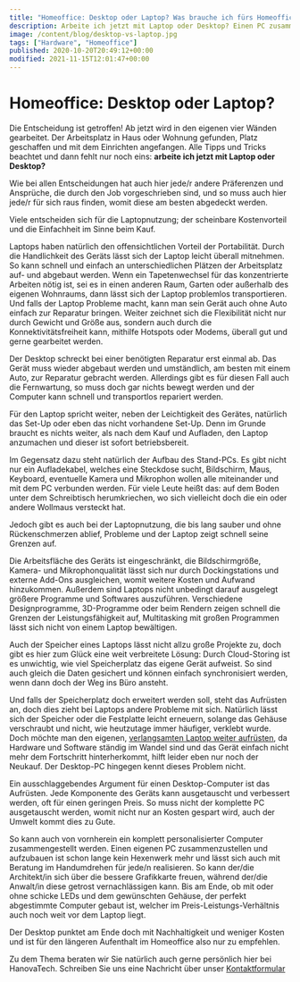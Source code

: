```yaml
---
title: "Homeoffice: Desktop oder Laptop? Was brauche ich fürs Homeoffice?"
description: Arbeite ich jetzt mit Laptop oder Desktop? Einen PC zusammenzustellen lässt sich auch mit Beratung im Handumdrehen für jeden realisieren.
image: /content/blog/desktop-vs-laptop.jpg
tags: ["Hardware", "Homeoffice"]
published: 2020-10-20T20:49:12+00:00
modified: 2021-11-15T12:01:47+00:00
---
```


# Homeoffice: Desktop oder Laptop?

Die Entscheidung ist getroffen! Ab jetzt wird in den eigenen vier Wänden gearbeitet. Der Arbeitsplatz in Haus oder Wohnung gefunden, Platz geschaffen und mit dem Einrichten angefangen. Alle Tipps und Tricks beachtet und dann fehlt nur noch eins: **arbeite ich jetzt mit Laptop oder Desktop?**

Wie bei allen Entscheidungen hat auch hier jede/r andere Präferenzen und Ansprüche, die durch den Job vorgeschrieben sind, und so muss auch hier jede/r für sich raus finden, womit diese am besten abgedeckt werden.

Viele entscheiden sich für die Laptopnutzung; der scheinbare Kostenvorteil und die Einfachheit im Sinne beim Kauf.

Laptops haben natürlich den offensichtlichen Vorteil der Portabilität. Durch die Handlichkeit des Geräts lässt sich der Laptop leicht überall mitnehmen. So kann schnell und einfach an unterschiedlichen Plätzen der Arbeitsplatz auf- und abgebaut werden. Wenn ein Tapetenwechsel für das konzentrierte Arbeiten nötig ist, sei es in einen anderen Raum, Garten oder außerhalb des eigenen Wohnraums, dann lässt sich der Laptop problemlos transportieren. Und falls der Laptop Probleme macht, kann man sein Gerät auch ohne Auto einfach zur Reparatur bringen. Weiter zeichnet sich die Flexibilität nicht nur durch Gewicht und Größe aus, sondern auch durch die Konnektivitätsfreiheit kann, mithilfe Hotspots oder Modems, überall gut und gerne gearbeitet werden.

Der Desktop schreckt bei einer benötigten Reparatur erst einmal ab. Das Gerät muss wieder abgebaut werden und umständlich, am besten mit einem Auto, zur Reparatur gebracht werden. Allerdings gibt es für diesen Fall auch die Fernwartung, so muss doch gar nichts bewegt werden und der Computer kann schnell und transportlos repariert werden.

Für den Laptop spricht weiter, neben der Leichtigkeit des Gerätes, natürlich das Set-Up oder eben das nicht vorhandene Set-Up. Denn im Grunde braucht es nichts weiter, als nach dem Kauf und Aufladen, den Laptop anzumachen und dieser ist sofort betriebsbereit.

Im Gegensatz dazu steht natürlich der Aufbau des Stand-PCs. Es gibt nicht nur ein Aufladekabel, welches eine Steckdose sucht, Bildschirm, Maus, Keyboard, eventuelle Kamera und Mikrophon wollen alle miteinander und mit dem PC verbunden werden. Für viele Leute heißt das: auf dem Boden unter dem Schreibtisch herumkriechen, wo sich vielleicht doch die ein oder andere Wollmaus versteckt hat.

Jedoch gibt es auch bei der Laptopnutzung, die bis lang sauber und ohne Rückenschmerzen ablief, Probleme und der Laptop zeigt schnell seine Grenzen auf.

Die Arbeitsfläche des Geräts ist eingeschränkt, die Bildschirmgröße, Kamera- und Mikrophonqualität lässt sich nur durch Dockingstations und externe Add-Ons ausgleichen, womit weitere Kosten und Aufwand hinzukommen. Außerdem sind Laptops nicht unbedingt darauf ausgelegt größere Programme und Softwares auszuführen. Verschiedene Designprogramme, 3D-Programme oder beim Rendern zeigen schnell die Grenzen der Leistungsfähigkeit auf, Multitasking mit großen Programmen lässt sich nicht von einem Laptop bewältigen.

Auch der Speicher eines Laptops lässt nicht allzu große Projekte zu, doch gibt es hier zum Glück eine weit verbreitete Lösung: Durch Cloud-Storing ist es unwichtig, wie viel Speicherplatz das eigene Gerät aufweist. So sind auch gleich die Daten gesichert und können einfach synchronisiert werden, wenn dann doch der Weg ins Büro ansteht.

Und falls der Speicherplatz doch erweitert werden soll, steht das Aufrüsten an, doch dies zieht bei Laptops andere Probleme mit sich. Natürlich lässt sich der Speicher oder die Festplatte leicht erneuern, solange das Gehäuse verschraubt und nicht, wie heutzutage immer häufiger, verklebt wurde. Doch möchte man den eigenen, [verlangsamten Laptop weiter aufrüsten](/repair/pc-kaufen), da Hardware und Software ständig im Wandel sind und das Gerät einfach nicht mehr dem Fortschritt hinterherkommt, hilft leider eben nur noch der Neukauf. Der Desktop-PC hingegen kennt dieses Problem nicht.

Ein ausschlaggebendes Argument für einen Desktop-Computer ist das Aufrüsten. Jede Komponente des Geräts kann ausgetauscht und verbessert werden, oft für einen geringen Preis. So muss nicht der komplette PC ausgetauscht werden, womit nicht nur an Kosten gespart wird, auch der Umwelt kommt dies zu Gute.

So kann auch von vornherein ein komplett personalisierter Computer zusammengestellt werden. Einen eigenen PC zusammenzustellen und aufzubauen ist schon lange kein Hexenwerk mehr und lässt sich auch mit Beratung im Handumdrehen für jede/n realisieren. So kann der/die Architekt/in sich über die bessere Grafikkarte freuen, während der/die Anwalt/in diese getrost vernachlässigen kann. Bis am Ende, ob mit oder ohne schicke LEDs und dem gewünschten Gehäuse, der perfekt abgestimmte Computer gebaut ist, welcher im Preis-Leistungs-Verhältnis auch noch weit vor dem Laptop liegt.

Der Desktop punktet am Ende doch mit Nachhaltigkeit und weniger Kosten und ist für den längeren Aufenthalt im Homeoffice also nur zu empfehlen.

Zu dem Thema beraten wir Sie natürlich auch gerne persönlich hier bei HanovaTech. Schreiben Sie uns eine Nachricht über unser [Kontaktformular](/repair/kontakt)
